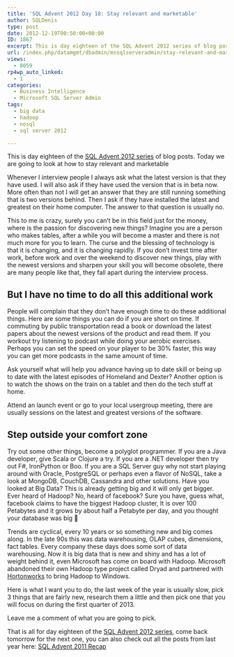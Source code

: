 ```yaml
---
title: 'SQL Advent 2012 Day 18: Stay relevant and marketable'
author: SQLDenis
type: post
date: 2012-12-19T00:50:00+00:00
ID: 1867
excerpt: This is day eighteen of the SQL Advent 2012 series of blog posts. Today we are going to look at how to stay relevant and marketable.
url: /index.php/datamgmt/dbadmin/mssqlserveradmin/stay-relevant-and-marketable/
views:
  - 8059
rp4wp_auto_linked:
  - 1
categories:
  - Business Intelligence
  - Microsoft SQL Server Admin
tags:
  - big data
  - hadoop
  - nosql
  - sql server 2012

---
```

This is day eighteen of the [SQL Advent 2012 series][1] of blog posts. Today we are going to look at how to stay relevant and marketable

Whenever I interview people I always ask what the latest version is that they have used. I will also ask if they have used the version that is in beta now. More often than not I will get an answer that they are still running something that is two versions behind. Then I ask if they have installed the latest and greatest on their home computer. The answer to that question is usually no.

This to me is crazy, surely you can&#8217;t be in this field just for the money, where is the passion for discovering new things? Imagine you are a person who makes tables, after a while you will become a master and there is not much more for you to learn. The curse and the blessing of technology is that it is changing, and it is changing rapidly. If you don&#8217;t invest time after work, before work and over the weekend to discover new things, play with the newest versions and sharpen your skill you will become obsolete, there are many people like that, they fall apart during the interview process.

## But I have no time to do all this additional work

People will complain that they don&#8217;t have enough time to do these additional things. Here are some things you can do if you are short on time. If commuting by public transportation read a book or download the latest papers about the newest versions of the product and read them. If you workout try listening to podcast while doing your aerobic exercises. Perhaps you can set the speed on your player to be 30% faster, this way you can get more podcasts in the same amount of time.
  
Ask yourself what will help you advance having up to date skill or being up to date with the latest episodes of Homeland and Dexter? Another option is to watch the shows on the train on a tablet and then do the tech stuff at home.

Attend an launch event or go to your local usergroup meeting, there are usually sessions on the latest and greatest versions of the software.

## Step outside your comfort zone

Try out some other things, become a polyglot programmer. If you are a Java developer, give Scala or Clojure a try. If you are a .NET developer then try out F#, IronPython or Boo. If you are a SQL Server guy why not start playing around with Oracle, PostgreSQL or perhaps even a flavor of NoSQL, take a look at MongoDB, CouchDB, Cassandra and other solutions. Have you looked at Big Data? This is already getting big and it will only get bigger. Ever heard of Hadoop? No, heard of facebook? Sure you have, guess what, facebook claims to have the biggest Hadoop cluster, It is over 100 Petabytes and it grows by about half a Petabyte per day, and you thought your database was big 🙂
  
Trends are cyclical, every 10 years or so something new and big comes along. In the late 90s this was data warehousing, OLAP cubes, dimensions, fact tables. Every company these days does some sort of data warehousing. Now it is big data that is new and shiny and has a lot of weight behind it, even Microsoft has come on board with Hadoop. Microsoft abandoned their own Hadoop type project called Dryad and partnered with [Hortonworks][2] to bring Hadoop to Windows.

Here is what I want you to do, the last week of the year is usually slow, pick 3 things that are fairly new, research them a little and then pick one that you will focus on during the first quarter of 2013.

Leave me a comment of what you are going to pick.

That is all for day eighteen of the [SQL Advent 2012 series][1], come back tomorrow for the next one, you can also check out all the posts from last year here: [SQL Advent 2011 Recap][3]

 [1]: /index.php/DataMgmt/DBProgramming/sql-advent-2012-here-is
 [2]: http://hortonworks.com/partners/microsoft/
 [3]: /index.php/DataMgmt/DataDesign/sql-advent-2011-recap